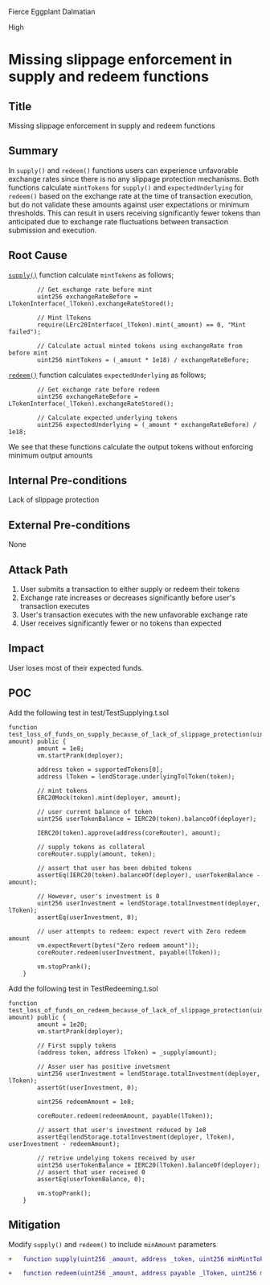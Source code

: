 Fierce Eggplant Dalmatian

High

# Missing slippage enforcement in supply and redeem functions

## Title
Missing slippage enforcement in supply and redeem functions

## Summary
In `supply()` and `redeem()` functions users can experience unfavorable exchange rates since there is no any slippage protection mechanisms. Both functions calculate `mintTokens` for `supply()` and `expectedUnderlying` for `redeem()` based on the exchange rate at the time of transaction execution, but do not validate these amounts against user expectations or minimum thresholds. This can result in users receiving significantly fewer tokens than anticipated due to exchange rate fluctuations between transaction submission and execution.

## Root Cause
[`supply()`](https://github.com/sherlock-audit/2025-05-lend-audit-contest/blob/main/Lend-V2/src/LayerZero/CoreRouter.sol#L61-L92) function calculate `mintTokens` as follows;
```solidity
        // Get exchange rate before mint
        uint256 exchangeRateBefore = LTokenInterface(_lToken).exchangeRateStored();

        // Mint lTokens
        require(LErc20Interface(_lToken).mint(_amount) == 0, "Mint failed");

        // Calculate actual minted tokens using exchangeRate from before mint
        uint256 mintTokens = (_amount * 1e18) / exchangeRateBefore;
```

[`redeem()`](https://github.com/sherlock-audit/2025-05-lend-audit-contest/blob/main/Lend-V2/src/LayerZero/CoreRouter.sol#L100-L138) function calculates `expectedUnderlying` as follows;
```solidity
        // Get exchange rate before redeem
        uint256 exchangeRateBefore = LTokenInterface(_lToken).exchangeRateStored();

        // Calculate expected underlying tokens
        uint256 expectedUnderlying = (_amount * exchangeRateBefore) / 1e18;
```
We see that these functions calculate the output tokens without enforcing minimum output amounts

## Internal Pre-conditions
Lack of slippage protection

## External Pre-conditions
None

## Attack Path
1. User submits a transaction to either supply or redeem their tokens
2. Exchange rate increases or decreases significantly before user's transaction executes
3. User's transaction executes with the new unfavorable exchange rate
4. User receives significantly fewer or no tokens than expected

## Impact
User loses most of their expected funds.

## POC
Add the following test in test/TestSupplying.t.sol
```solidity
function test_loss_of_funds_on_supply_because_of_lack_of_slippage_protection(uint256 amount) public {
        amount = 1e8;
        vm.startPrank(deployer);

        address token = supportedTokens[0];
        address lToken = lendStorage.underlyingTolToken(token);

        // mint tokens
        ERC20Mock(token).mint(deployer, amount);

        // user current balance of token
        uint256 userTokenBalance = IERC20(token).balanceOf(deployer);

        IERC20(token).approve(address(coreRouter), amount);

        // supply tokens as collateral
        coreRouter.supply(amount, token);

        // assert that user has been debited tokens
        assertEq(IERC20(token).balanceOf(deployer), userTokenBalance - amount);

        // However, user's investment is 0
        uint256 userInvestment = lendStorage.totalInvestment(deployer, lToken);
        assertEq(userInvestment, 0);    

        // user attempts to redeem: expect revert with Zero redeem amount
        vm.expectRevert(bytes("Zero redeem amount"));
        coreRouter.redeem(userInvestment, payable(lToken));

        vm.stopPrank();
    }
```

Add the following test in TestRedeeming.t.sol
```solidity
function test_loss_of_funds_on_redeem_because_of_lack_of_slippage_protection(uint256 amount) public {
        amount = 1e20;
        vm.startPrank(deployer);

        // First supply tokens
        (address token, address lToken) = _supply(amount);

        // Asser user has positive invetsment
        uint256 userInvestment = lendStorage.totalInvestment(deployer, lToken);
        assertGt(userInvestment, 0);

        uint256 redeemAmount = 1e8;

        coreRouter.redeem(redeemAmount, payable(lToken));

        // assert that user's investment reduced by 1e8
        assertEq(lendStorage.totalInvestment(deployer, lToken), userInvestment - redeemAmount);

        // retrive undelying tokens received by user
        uint256 userTokenBalance = IERC20(lToken).balanceOf(deployer);
        // assert that user received 0
        assertEq(userTokenBalance, 0);

        vm.stopPrank();
    }
```

## Mitigation
Modify `supply()` and `redeem()` to include `minAmount` parameters
```diff
+   function supply(uint256 _amount, address _token, uint256 minMintTokens) external
```

```diff
+   function redeem(uint256 _amount, address payable _lToken, uint256 minUnderlying) external
```

